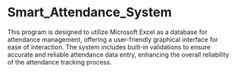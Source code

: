 # Smart_Attendance_System
This program is designed to utilize Microsoft Excel as a database for attendance management, offering a user-friendly graphical interface for ease of interaction. The system includes built-in validations to ensure accurate and reliable attendance data entry, enhancing the overall reliability of the attendance tracking process.

